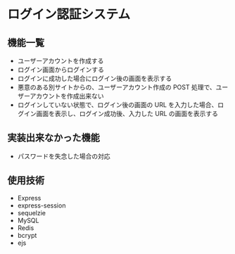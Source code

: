 # ログイン認証システム

## 機能一覧

- ユーザーアカウントを作成する
- ログイン画面からログインする
- ログインに成功した場合にログイン後の画面を表示する
- 悪意のある別サイトからの、ユーザーアカウント作成の POST 処理で、ユーザーアカウントを作成出来ない
- ログインしていない状態で、ログイン後の画面の URL を入力した場合、ログイン画面を表示し、ログイン成功後、入力した URL の画面を表示する

## 実装出来なかった機能

- パスワードを失念した場合の対応

## 使用技術

- Express
- express-session
- sequelzie
- MySQL
- Redis
- bcrypt
- ejs
